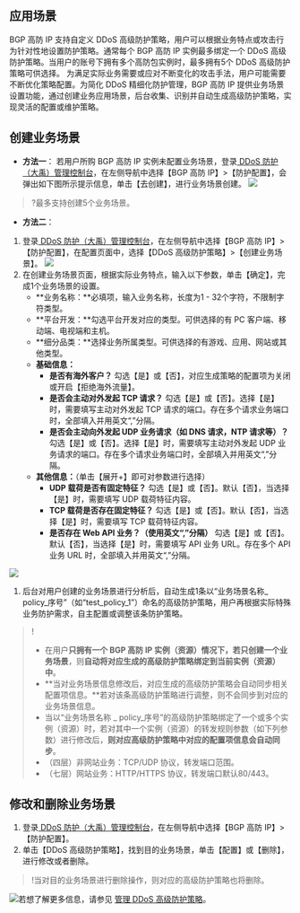 ## 应用场景
BGP 高防 IP 支持自定义 DDoS 高级防护策略，用户可以根据业务特点或攻击行为针对性地设置防护策略。通常每个 BGP 高防 IP 实例最多绑定一个 DDoS 高级防护策略。当用户的账号下拥有多个高防包实例时，最多拥有5个 DDoS 高级防护策略可供选择。
为满足实际业务需要或应对不断变化的攻击手法，用户可能需要不断优化策略配置。为简化 DDoS 精细化防护管理，BGP 高防 IP 提供业务场景设置功能，通过创建业务应用场景，后台收集、识别并自动生成高级防护策略，实现灵活的配置或维护策略。
## 创建业务场景
- **方法一**：
若用户所购 BGP 高防 IP 实例未配置业务场景，登录[ DDoS 防护（大禹）管理控制台](https://console.cloud.tencent.com/dayu/overview)，在左侧导航中选择【BGP 高防 IP】>【防护配置】，会弹出如下图所示提示信息，单击【去创建】，进行业务场景创建。
![](https://main.qcloudimg.com/raw/592cbe8cb013ce92eab2c9a0b924304e.png)
>?最多支持创建5个业务场景。
- **方法二**：


1. 登录[ DDoS 防护（大禹）管理控制台](https://console.cloud.tencent.com/dayu/overview)，在左侧导航中选择【BGP 高防 IP】>【防护配置】，在配置页面中，选择【DDoS 高级防护策略】>【创建业务场景】。
![](https://main.qcloudimg.com/raw/6868eefd828c1dce3d12d4bcc9f53dae.png)
1. 在创建业务场景页面，根据实际业务特点，输入以下参数，单击【确定】，完成1个业务场景的设置。
	- **业务名称：**必填项，输入业务名称，长度为1 - 32个字符，不限制字符类型。
	- **平台开发：**勾选平台开发对应的类型。可供选择的有 PC 客户端、移动端、电视端和主机。
	- **细分品类：**选择业务所属类型。可供选择的有游戏、应用、网站或其他类型。
	- **基础信息：**
		- **是否有海外客户？**
		勾选【是】或【否】，对应生成策略的配置项为关闭或开启【拒绝海外流量】。
		- **是否会主动对外发起 TCP 请求？**
勾选【是】或【否】。选择【是】时，需要填写主动对外发起 TCP 请求的端口。存在多个请求业务端口时，全部填入并用英文“,”分隔。
		- **是否会主动向外发起 UDP 业务请求（如 DNS 请求，NTP 请求等）？**
勾选【是】或【否】。选择【是】时，需要填写主动对外发起 UDP 业务请求的端口。存在多个请求业务端口时，全部填入并用英文“,”分隔。
	- **其他信息：**（单击【展开+】即可对参数进行选择）
		- **UDP 载荷是否有固定特征？**
勾选【是】或【否】。默认【否】，当选择【是】时，需要填写 UDP 载荷特征内容。
		- **TCP 载荷是否存在固定特征？**
勾选【是】或【否】。默认【否】，当选择【是】时，需要填写 TCP 载荷特征内容。
		- **是否存在 Web API 业务？（使用英文“,”分隔）**
勾选【是】或【否】。默认【否】，当选择【是】时，需要填写 API 业务 URL。存在多个 API 业务 URL 时，全部填入并用英文“,”分隔。

 ![](https://main.qcloudimg.com/raw/7d834bf4cb0612d1b2c43aca66d3838c.png)
1. 后台对用户创建的业务场景进行分析后，自动生成1条以“业务场景名称_ policy_序号”（如“test_policy_1”）命名的高级防护策略，用户再根据实际特殊业务防护需求，自主配置或调整该条防护策略。
>!
> -  在用户**只拥有一个 BGP 高防 IP 实例（资源）**情况下，若**只创建一个业务场景**，则**自动将对应生成的高级防护策略绑定到当前实例（资源）中**。
> -  **当对业务场景信息修改后，对应生成的高级防护策略会自动同步相关配置项信息。**若对该条高级防护策略进行调整，则不会同步到对应的业务场景信息。
> -   当以“业务场景名称 _ policy_序号”的高级防护策略绑定了一个或多个实例（资源）时，若对其中一个实例（资源）的转发规则参数（如下列参数）进行修改后，**则对应高级防护策略中对应的配置项信息会自动同步**。
>  - （四层）非网站业务：TCP/UDP 协议，转发端口范围。
>  -  （七层）网站业务：HTTP/HTTPS 协议，转发端口默认80/443。


## 修改和删除业务场景
1. 登录[ DDoS 防护（大禹）管理控制台](https://console.cloud.tencent.com/dayu/overview)，在左侧导航中选择【BGP 高防 IP】>【防护配置】。
2. 单击【DDoS 高级防护策略】，找到目的业务场景，单击【配置】或【删除】，进行修改或者删除。
>!当对目的业务场景进行删除操作，则对应的高级防护策略也将删除。

![](https://main.qcloudimg.com/raw/3d7c20045d33ce30f4f1b286d9d6e92c.png)若想了解更多信息，请参见 [管理 DDoS 高级防护策略](https://cloud.tencent.com/document/product/1014/31117)。
